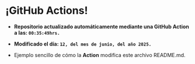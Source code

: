 # ¡GitHub Actions!
* **Repositorio actualizado automáticamente mediante una GitHub Action a las: `00:35:49hrs.`**
* **Modificado el día: `12, del mes de junio, del año 2025.`**

* Ejemplo sencillo de cómo la **Action** modifica este archivo README.md.
